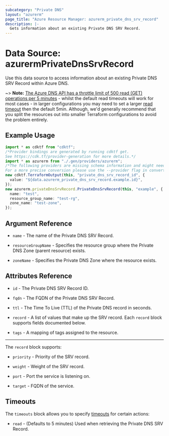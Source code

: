 ```yaml
---
subcategory: "Private DNS"
layout: "azurerm"
page_title: "Azure Resource Manager: azurerm_private_dns_srv_record"
description: |-
  Gets information about an existing Private DNS SRV Record.
---
```


# Data Source: azurermPrivateDnsSrvRecord

Use this data source to access information about an existing Private DNS SRV Record within Azure DNS.

\~> **Note:** [The Azure DNS API has a throttle limit of 500 read (GET) operations per 5 minutes](https://docs.microsoft.com/azure/azure-resource-manager/management/request-limits-and-throttling#network-throttling) - whilst the default read timeouts will work for most cases - in larger configurations you may need to set a larger [read timeout](https://www.terraform.io/language/resources/syntax#operation-timeouts) then the default 5min. Although, we'd generally recommend that you split the resources out into smaller Terraform configurations to avoid the problem entirely.

## Example Usage

```typescript
import * as cdktf from "cdktf";
/*Provider bindings are generated by running cdktf get.
See https://cdk.tf/provider-generation for more details.*/
import * as azurerm from "./.gen/providers/azurerm";
/*The following providers are missing schema information and might need manual adjustments to synthesize correctly: azurerm.
For a more precise conversion please use the --provider flag in convert.*/
new cdktf.TerraformOutput(this, "private_dns_srv_record_id", {
  value: "${data.azurerm_private_dns_srv_record.example.id}",
});
new azurerm.privateDnsSrvRecord.PrivateDnsSrvRecord(this, "example", {
  name: "test",
  resource_group_name: "test-rg",
  zone_name: "test-zone",
});

```

## Argument Reference

*   `name` - The name of the Private DNS SRV Record.

*   `resourceGroupName` - Specifies the resource group where the Private DNS Zone (parent resource) exists.

*   `zoneName` - Specifies the Private DNS Zone where the resource exists.

## Attributes Reference

*   `id` - The Private DNS SRV Record ID.

*   `fqdn` - The FQDN of the Private DNS SRV Record.

*   `ttl` - The Time To Live (TTL) of the Private DNS record in seconds.

*   `record` - A list of values that make up the SRV record. Each `record` block supports fields documented below.

*   `tags` - A mapping of tags assigned to the resource.

***

The `record` block supports:

*   `priority` - Priority of the SRV record.

*   `weight` - Weight of the SRV record.

*   `port` - Port the service is listening on.

*   `target` - FQDN of the service.

## Timeouts

The `timeouts` block allows you to specify [timeouts](https://www.terraform.io/language/resources/syntax#operation-timeouts) for certain actions:

* `read` - (Defaults to 5 minutes) Used when retrieving the Private DNS SRV Record.
